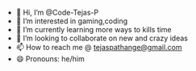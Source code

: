- 👋 Hi, I’m @Code-Tejas-P
- 👀 I’m interested in gaming,coding
- 🌱 I’m currently learning more ways to kills time
- 💞️ I’m looking to collaborate on new and crazy ideas
- 📫 How to reach me @ tejaspathange@gmail.com
- 😄 Pronouns: he/him


<!---
Code-Tejas-P/Code-Tejas-P is a ✨ special ✨ repository because its `README.md` (this file) appears on your GitHub profile.
You can click the Preview link to take a look at your changes.
--->

